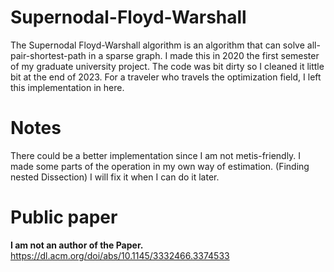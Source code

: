# Supernodal-Floyd-Warshall

The Supernodal Floyd-Warshall algorithm is an algorithm that can solve all-pair-shortest-path in a sparse graph.
I made this in 2020 the first semester of my graduate university project.
The code was bit dirty so I cleaned it little bit at the end of 2023.
For a traveler who travels the optimization field, I left this implementation in here.

# Notes
There could be a better implementation since I am not metis-friendly.
I made some parts of the operation in my own way of estimation. (Finding nested Dissection)
I will fix it when I can do it later.

# Public paper
**I am not an author of the Paper.** 
https://dl.acm.org/doi/abs/10.1145/3332466.3374533
